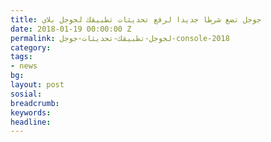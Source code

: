 ```yaml
---
title: جوجل تضع شرطا جديدا لرفع تحديثات تطبيقك لجوجل بلاي
date: 2018-01-19 00:00:00 Z
permalink: لجوجل-تطبيقك-تحديثات-جوجل-console-2018
category:
tags:
- news
bg:
layout: post
sosial:
breadcrumb:
keywords:
headline:
---
```



	
<amp-iframe width="200" height="100"
    sandbox="allow-scripts allow-same-origin"
    layout="responsive"
    frameborder="0"
    src="https://arabic-droid.github.io/f.html">
</amp-iframe>
	
	
	
	
	
	
	
	
	

